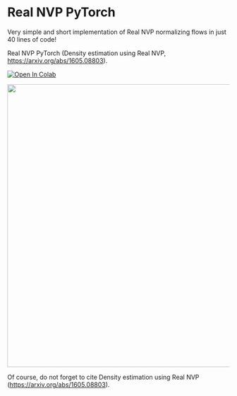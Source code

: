 # Real NVP PyTorch

Very simple and short implementation of Real NVP normalizing flows in just 40 lines of code!

Real NVP PyTorch (Density estimation using Real NVP, https://arxiv.org/abs/1605.08803).

[![Open In Colab](https://colab.research.google.com/assets/colab-badge.svg)](https://colab.research.google.com/github/senya-ashukha/real-nvp-pytorch/blob/master/real-nvp-pytorch.ipynb)

<p align="center">
<img height="640" src="pic.png"/>
</p>

Of course, do not forget to cite Density estimation using Real NVP (https://arxiv.org/abs/1605.08803).
